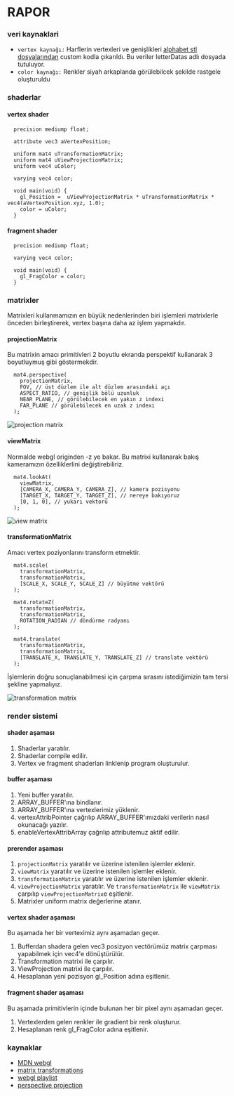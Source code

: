 # RAPOR


### veri kaynaklari
- `vertex kaynağı:` Harflerin vertexleri ve genişlikleri [alphabet stl dosyalarından](https://www.thingiverse.com/thing:15198) custom kodla çıkarıldı. Bu  veriler letterDatas adlı dosyada tutuluyor.
- `color kaynağı:` Renkler siyah arkaplanda görülebilcek şekilde rastgele oluşturuldu

### shaderlar

#### vertex shader 
``` 
  precision mediump float;

  attribute vec3 aVertexPosition;
  
  uniform mat4 uTransformationMatrix;
  uniform mat4 uViewProjectionMatrix;
  uniform vec4 uColor;

  varying vec4 color;

  void main(void) {
    gl_Position =  uViewProjectionMatrix * uTransformationMatrix * vec4(aVertexPosition.xyz, 1.0);
    color = uColor;
  }
```

#### fragment shader 
``` 
  precision mediump float;

  varying vec4 color;

  void main(void) {
    gl_FragColor = color;
  }
```

### matrixler

Matrixleri kullanmamızın en büyük nedenlerinden biri işlemleri matrixlerle önceden birleştirerek, vertex başına daha az işlem yapmakdır.

#### projectionMatrix 

Bu matrixin amacı primitivleri 2 boyutlu ekranda perspektif kullanarak 3 boyutluymuş gibi göstermekdir. 

``` 
  mat4.perspective(
    projectionMatrix, 
    FOV, // üst düzlem ile alt düzlem arasındaki açı 
    ASPECT_RATIO, // genişlik bölü uzunluk
    NEAR_PLANE, // görülebilecek en yakın z indexi
    FAR_PLANE // görülebilecek en uzak z indexi
  );
```
![projection matrix](https://i.sstatic.net/G4vP8.png)


#### viewMatrix 

Normalde webgl originden -z ye bakar. Bu matrixi kullanarak bakış kameramızın özelliklerlini değiştirebiliriz.  

``` 
  mat4.lookAt(
    viewMatrix,
    [CAMERA_X, CAMERA_Y, CAMERA_Z], // kamera pozisyonu
    [TARGET_X, TARGET_Y, TARGET_Z], // nereye bakıyoruz
    [0, 1, 0], // yukarı vektorü
  );
```
![view matrix](https://miro.medium.com/v2/resize:fit:1400/1*GMLVIbbWXGE291FTG10toQ.png)

#### transformationMatrix 

Amacı vertex poziyonlarını transform etmektir. 

``` 
  mat4.scale(
    transformationMatrix, 
    transformationMatrix, 
    [SCALE_X, SCALE_Y, SCALE_Z] // büyütme vektörü
  );

  mat4.rotateZ(
    transformationMatrix,
    transformationMatrix,
    ROTATION_RADIAN // döndürme radyanı
  );

  mat4.translate(
    transformationMatrix, 
    transformationMatrix, 
    [TRANSLATE_X, TRANSLATE_Y, TRANSLATE_Z] // translate vektörü
  );
```
İşlemlerin doğru sonuçlanabilmesi için çarpma sırasını istediğimizin tam tersi şekline yapmalıyız.

![transformation matrix](https://pub.mdpi-res.com/mathematics/mathematics-10-01859/article_deploy/html/images/mathematics-10-01859-g001.png?1654072237)

### render sistemi

#### shader aşaması

1. Shaderlar yaratılır.
2. Shaderlar compile edilir. 
3. Vertex ve fragment shaderları linklenip program oluşturulur.

#### buffer aşaması

1. Yeni buffer yaratılır.
2. ARRAY_BUFFER'ına bindlanır.  
3. ARRAY_BUFFER'ına vertexlerimiz yüklenir.  
4. vertexAttribPointer çağrılıp ARRAY_BUFFER'ımızdaki verilerin nasıl okunacağı yazılır.
5. enableVertexAttribArray çağrılıp attributemuz aktif edilir.

#### prerender aşaması

1. `projectionMatrix` yaratılır ve üzerine istenilen işlemler eklenir.
2. `viewMatrix` yaratılır ve üzerine istenilen işlemler eklenir.
3. `transformationMatrix` yaratılır ve üzerine istenilen işlemler eklenir.
4. `viewProjectionMatrix` yaratılır. Ve `transformationMatrix` ile `viewMatrix` çarpılıp `viewProjectionMatrix`e eşitlenir.
5. Matrixler uniform matrix değerlerine atanır.

#### vertex shader aşaması

Bu aşamada her bir verteximiz aynı aşamadan geçer.

1. Bufferdan shadera gelen vec3 posizyon vectörümüz matrix çarpması yapabilmek için vec4'e dönüştürülür.
2. Transformation matrixi ile çarpılır.
3. ViewProjection matrixi ile çarpılır.
4. Hesaplanan yeni pozisyon gl_Position adına eşitlenir.

#### fragment shader aşaması

Bu aşamada primitivlerin içinde bulunan her bir pixel aynı aşamadan geçer.

1. Vertexlerden gelen renkler ile gradient bir renk oluşturur.
2. Hesaplanan renk gl_FragColor adına eşitlenir.


### kaynaklar
- [MDN webgl](https://developer.mozilla.org/en-US/docs/Web/API/WebGL_API/Tutorial)
- [matrix transformations](https://www.youtube.com/watch?v=Cb4aoihvh-o&list=PLTd6ceoshprfZs1VIzGHDt-MYgVewC5tc&index=13)
- [webgl playlist](https://www.youtube.com/watch?v=y2UsQB3WSvo&list=PLjcVFFANLS5w6Qbj_1ziwT2LUHAwgZO2D&index=3)
- [perspective projection](https://www.youtube.com/watch?v=U0_ONQQ5ZNM)



